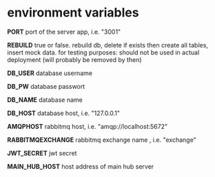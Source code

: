 # environment variables  

__PORT__ port of the server app, i.e. "3001"  

__REBUILD__ true or false. rebuild db, delete if exists then create all tables, insert mock data. for testing purposes: should not be used in actual deployment (will probably be removed by then)

__DB_USER__ database username  

__DB_PW__ database passwort  

__DB_NAME__ database name  

__DB_HOST__ database host, i.e. "127.0.0.1"  

__AMQPHOST__ rabbitmq host, i.e. "amqp://localhost:5672"  

__RABBITMQEXCHANGE__ rabbitmq exchange name , i.e. "exchange"  

__JWT_SECRET__ jwt secret  

__MAIN_HUB_HOST__ host address of main hub server
